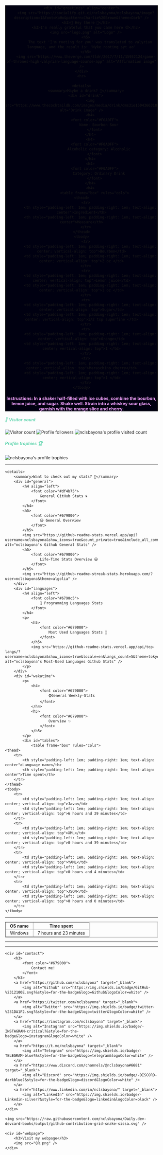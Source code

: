 <div id="full-page" style="background-color:#000011;" align="center">

    <div id="greetings" align="center">
        <img src="https://socialify.git.ci/nclsbayona/nclsbayona/image?description=1&font=KoHo&pattern=Charlie%20Brown&theme=Dark" />
        <h2>👋 Hey there 👋</h2>
        <h3>I'm really grateful that you came here 😎</h3>
        <img src="logo.png" alt="Logo" />
        <h5>
            The text 'I'm rooting for you' was translated to valyrian language, and the result is: 'Nyke rooting syt ao'
        </h5>
        <img src="https://www.theverge.com/tldr/2017/7/11/15952124/game-of-thrones-high-valyrian-language-course-app" alt="Affirmation image" />
    </div>
    <hr>

    <details>
        <summary>Maybe a drink? 🍹</summary>
        <div id="drink">
            <img src="https://www.thecocktaildb.com/images/media/drink/dms3io1504366318.jpg" alt="Drink image" />
            <h4>
                <font color="#F0A0FF">
                    Name: Bourbon Sour
                </font>
            </h4>
            <h4>
                <font color="#F0A0FF">
                    Alcoholic category: Alcoholic
                </font>
            </h4>
            <h4>
                <font color="#F0A0FF">
                    Category: Ordinary Drink
                </font>
            </h4>
            <h4>
                <table frame="box" rules="cols">
    <thead>
        <tr>
            <th style="padding-left: 1em; padding-right: 1em; text-align: center">Ingredient</th>
            <th style="padding-left: 1em; padding-right: 1em; text-align: center">Measure</th>
        </tr>
    </thead>
    <tbody>
        <tr>
            <td style="padding-left: 1em; padding-right: 1em; text-align: center; vertical-align: top">Bourbon</td>
            <td style="padding-left: 1em; padding-right: 1em; text-align: center; vertical-align: top">2 oz </td>
        </tr>
        <tr>
            <td style="padding-left: 1em; padding-right: 1em; text-align: center; vertical-align: top">Lemon juice</td>
            <td style="padding-left: 1em; padding-right: 1em; text-align: center; vertical-align: top">1 oz </td>
        </tr>
        <tr>
            <td style="padding-left: 1em; padding-right: 1em; text-align: center; vertical-align: top">Sugar</td>
            <td style="padding-left: 1em; padding-right: 1em; text-align: center; vertical-align: top">1/2 tsp superfine </td>
        </tr>
        <tr>
            <td style="padding-left: 1em; padding-right: 1em; text-align: center; vertical-align: top">Orange</td>
            <td style="padding-left: 1em; padding-right: 1em; text-align: center; vertical-align: top">1 </td>
        </tr>
        <tr>
            <td style="padding-left: 1em; padding-right: 1em; text-align: center; vertical-align: top">Maraschino cherry</td>
            <td style="padding-left: 1em; padding-right: 1em; text-align: center; vertical-align: top">1 </td>
        </tr>
    </tbody>
</table>
            </h4>
            <h4>
                <font color="#F0A0FF">
                    Instructions: In a shaker half-filled with ice cubes, combine the bourbon, lemon juice, and sugar. Shake well. Strain into a whiskey sour glass, garnish with the orange slice and cherry.
                </font>
            </h4>
        </div>
        <div id="profile-info">
            <h5>
                <font color="#67d6b1">
                    👀 Visitor count
                </font>
            </h5>
            <img src="https://visitor-badge-reloaded.herokuapp.com/badge?page_id=nclsbayona.visitor.badge.reloaded&color=003153&style=for-the-badge&logo=github" alt="Visitor count" />
            <img src="https://img.shields.io/github/followers/nclsbayona?color=003153&logo=github&style=for-the-badge" alt="Profile followers" />
            <img src="https://img.shields.io/github/last-commit/nclsbayona/nclsbayona?color=003153&logo=github&style=for-the-badge&label=Latest%20Profile%20Commit" alt="nclsbayona's profile visited count" />
            <h5>
                <font color="#67d6b1">
                    Profile trophies 🏆
                </font>
            </h5>
            <img src="https://github-profile-trophy.vercel.app/?username=nclsbayona&theme=dracula&no-frame=false&margin-w=5&margin-h=5&no-bg=true&column=4" alt="nclsbayona's profile trophies" />
        </div>
    </details>
    <hr>

    <details>
        <summary>Want to check out my stats? 🐣</summary>
        <div id="general">
            <h4 align="left">
                <font color="#df4b75">
                    General GitHub Stats 🌀
                </font>
            </h4>
            <h5>
                <font color="#679000">
                    😃 General Overview
                </font>
            </h5>
            <img src="https://github-readme-stats.vercel.app/api?username=nclsbayona&show_icons=true&count_private=true&include_all_commits=true&locale=en&theme=tokyonight" alt="nclsbayona's Github General Stats" />
            <h5>
                <font color="#679000">
                    Life-Time Stats Overview 😃
                </font>
            </h5>
            <img src="https://github-readme-streak-stats.herokuapp.com/?user=nclsbayona&theme=algolia" />
        </div>
        <div id="languages">
            <h4 align="left">
                <font color="#6790c5">
                    🤖 Programming Languages Stats
                </font>
            </h4>
            <p>
                <h5>
                    <font color="#679000">
                        Most Used Languages Stats 💾
                    </font>
                </h5>
                <img src="https://github-readme-stats.vercel.app/api/top-langs/?username=nclsbayona&show_icons=true&locale=en&langs_count=5&theme=tokyonight" alt="nclsbayona's Most-Used Languages Github Stats" />
            </p>
        </div>
        <div id="wakatime">
            <p>
                <h4>
                    <font color="#679000">
                        ⌚General Weekly-Stats
                    </font>
                </h4>
                <h5>
                    <font color="#679000">
                        Overview ✨
                    </font>
                </h5>
            </p>
            <div id="tables">
                <table frame="box" rules="cols">
    <thead>
        <tr>
            <th style="padding-left: 1em; padding-right: 1em; text-align: center">Language name</th>
            <th style="padding-left: 1em; padding-right: 1em; text-align: center">Time spent</th>
        </tr>
    </thead>
    <tbody>
        <tr>
            <td style="padding-left: 1em; padding-right: 1em; text-align: center; vertical-align: top">Java</td>
            <td style="padding-left: 1em; padding-right: 1em; text-align: center; vertical-align: top">6 hours and 39 minutes</td>
        </tr>
        <tr>
            <td style="padding-left: 1em; padding-right: 1em; text-align: center; vertical-align: top">XML</td>
            <td style="padding-left: 1em; padding-right: 1em; text-align: center; vertical-align: top">0 hours and 39 minutes</td>
        </tr>
        <tr>
            <td style="padding-left: 1em; padding-right: 1em; text-align: center; vertical-align: top">YAML</td>
            <td style="padding-left: 1em; padding-right: 1em; text-align: center; vertical-align: top">0 hours and 4 minutes</td>
        </tr>
        <tr>
            <td style="padding-left: 1em; padding-right: 1em; text-align: center; vertical-align: top">JSON</td>
            <td style="padding-left: 1em; padding-right: 1em; text-align: center; vertical-align: top">0 hours and 0 minutes</td>
        </tr>
    </tbody>
</table>
                <hr> <table frame="box" rules="cols">
    <thead>
        <tr>
            <th style="padding-left: 1em; padding-right: 1em; text-align: center">OS name</th>
            <th style="padding-left: 1em; padding-right: 1em; text-align: center">Time spent</th>
        </tr>
    </thead>
    <tbody>
        <tr>
            <td style="padding-left: 1em; padding-right: 1em; text-align: center; vertical-align: top">Windows</td>
            <td style="padding-left: 1em; padding-right: 1em; text-align: center; vertical-align: top">7 hours and 23 minutes</td>
        </tr>
    </tbody>
</table>
                <hr>
            </div>
        </div>
    </details>
    <hr>

    <div id="contact">
        <h3>
            <font color="#679000">
                Contact me!
            </font>
        </h3>
        <a href="https://github.com/nclsbayona" target="_blank">
            <img alt="Github" src="https://img.shields.io/badge/GitHub-%2312100E.svg?&style=for-the-badge&logo=Github&logoColor=white" />
        </a>
        <a href="https://twitter.com/nclsbayona" target="_blank">
            <img alt="Twitter" src="https://img.shields.io/badge/twitter-%231DA1F2.svg?&style=for-the-badge&logo=twitter&logoColor=white" />
        </a>
        <a href="https://instagram.com/nclsbayona" target="_blank">
            <img alt="Instagram" src="https://img.shields.io/badge/-INSTAGRAM-critical?&style=for-the-badge&logo=instagram&logoColor=white" />
        </a>
        <a href="https://t.me/nclsbayona" target="_blank">
            <img alt="Telegram" src="https://img.shields.io/badge/-TELEGRAM-blue?&style=for-the-badge&logo=telegram&logoColor=white" />
        </a>
        <a href="https://www.discord.com/channels/@nclsbayona#6681" target="_blank">
            <img alt="Discord" src="https://img.shields.io/badge/-DISCORD-darkblue?&style=for-the-badge&logo=discord&logoColor=white" />
        </a>
        <a href="https://www.linkedin.com/in/nclsbayona/" target="_blank">
            <img alt="LinkedIn" src="https://img.shields.io/badge/-Linkedin-silver?&style=for-the-badge&logo=linkedin&logoColor=black" />
        </a>
    </div>

    <img src="https://raw.githubusercontent.com/nclsbayona/Daily.dev-devcard-books/output/github-contribution-grid-snake-sissa.svg" />

    <div id="webpage">
        <h3>Visit my webpage</h3>
        <img src="QR.png" />
    </div>
</div>
